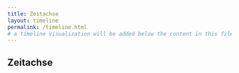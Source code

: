```yaml
---
title: Zeitachse
layout: timeline
permalink: /timeline.html
# a timeline visualization will be added below the content in this file
---
```


## Zeitachse
